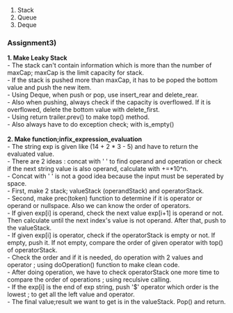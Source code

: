 1. Stack
2. Queue
3. Deque
 
<h3>Assignment3)</h3>
<b>1. Make Leaky Stack</b><br>
- The stack can't contain information which is more than the number of maxCap; maxCap is the limit capacity for stack.<br>
- If the stack is pushed more than maxCap, it has to be poped the bottom value and push the new item.<br>
- Using Deque, when push or pop, use insert_rear and delete_rear.<br>
- Also when pushing, always check if the capacity is overflowed. If it is overflowed, delete the bottom value with delete_first.<br>
- Using return trailer.prev() to make top() method.<br>
- Also always have to do exception check; with is_empty() <br><br>
<b>2. Make function;infix_expression_evaluation</b><br>
- The string exp is given like (14 + 2 * 3 - 5) and have to return the evaluated value.<br>
- There are 2 ideas : concat with ' ' to find operand and operation or check if the next string value is also operand, calculate with +=*10^n.<br>
- Concat with ' ' is not a good idea because the input must be seperated by space.<br>
- First, make 2 stack; valueStack (operandStack) and operatorStack.<br>
- Second, make prec(token) function to determine if it is operator or operand or nullspace. Also we can know the order of operators.<br>
- If given exp[i] is operand, check the next value exp[i+1] is operand or not. Then calculate until the next index's value is not operand. After that, push to the valueStack.<br>
- If given exp[i] is operator, check if the operatorStack is empty or not. If empty, push it. If not empty, compare the order of given operator with top() of operatorStack.<br>
- Check the order and if it is needed, do operation with 2 values and operator ; using doOperation() function to make clean code.<br>
- After doing operation, we have to check operatorStack one more time to compare the order of operations ; using reculsive calling.<br>
- If the exp[i] is the end of exp string, push '$' operator which order is the lowest ; to get all the left value and operator.<br>
- The final value;result we want to get is in the valueStack. Pop() and return.<br>
